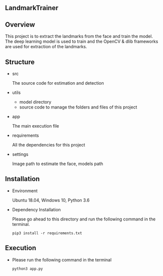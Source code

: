 ## LandmarkTrainer

## Overview

This project is to extract the landmarks from the face and train the model. The deep learning model is used to train
and the OpenCV & dlib frameworks are used for extraction of the landmarks.

## Structure

- src

    The source code for estimation and detection

- utils

    * model directory
    * source code to manage the folders and files of this project
    
- app

    The main execution file
    
- requirements

    All the dependencies for this project
    
- settings

    Image path to estimate the face, models path
    
## Installation

- Environment

    Ubuntu 18.04, Windows 10, Python 3.6
    
- Dependency Installation

    Please go ahead to this directory and run the following command in the terminal.
    ```
    pip3 install -r requirements.txt
    ```

## Execution

- Please run the following command in the terminal

    ```
    python3 app.py
    ```
